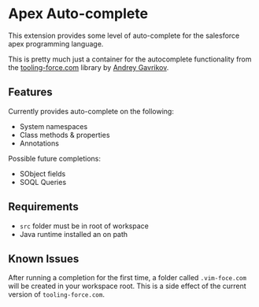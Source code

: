 # Apex Auto-complete

This extension provides some level of auto-complete for the salesforce apex programming language.

This is pretty much just a container for the autocomplete functionality from the [tooling-force.com](https://github.com/neowit/tooling-force.com) library by [Andrey Gavrikov](https://github.com/neowit).

## Features

Currently provides auto-complete on the following:

* System namespaces
* Class methods & properties
* Annotations

Possible future completions:

* SObject fields
* SOQL Queries

## Requirements

* `src` folder must be in root of workspace
* Java runtime installed an on path

## Known Issues

After running a completion for the first time, a folder called `.vim-foce.com` will be created in your workspace root.
This is a side effect of the current version of `tooling-force.com`.
